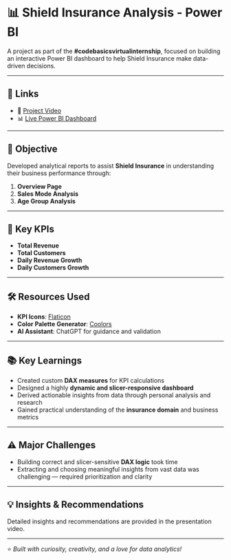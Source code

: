 # 📊 Shield Insurance Analysis - Power BI

A project as part of the **#codebasicsvirtualinternship**, focused on building an interactive Power BI dashboard to help Shield Insurance make data-driven decisions.

---

## 🔗 Links

- 🎥 [Project Video](https://www.youtube.com/watch?v=QyLJ7zmz0hs)  
- 📊 [Live Power BI Dashboard](https://app.powerbi.com/view?r=eyJrIjoiOTBhOTQ1MzItYWUzNS00ZWE0LTlmNDYtNDBhZWQ1ZTI0MWM0IiwidCI6ImM2ZTU0OWIzLTVmNDUtNDAzMi1hYWU5LWQ0MjQ0ZGM1YjJjNCJ9)

---

## 🎯 Objective

Developed analytical reports to assist **Shield Insurance** in understanding their business performance through:

1. **Overview Page**  
2. **Sales Mode Analysis**  
3. **Age Group Analysis**

---

## 📌 Key KPIs

- **Total Revenue**  
- **Total Customers**  
- **Daily Revenue Growth**  
- **Daily Customers Growth**

---

## 🛠️ Resources Used

- **KPI Icons**: [Flaticon](https://www.flaticon.com)  
- **Color Palette Generator**: [Coolors](https://www.coolors.co)  
- **AI Assistant**: ChatGPT for guidance and validation

---

## 📚 Key Learnings

- Created custom **DAX measures** for KPI calculations
- Designed a highly **dynamic and slicer-responsive dashboard**
- Derived actionable insights from data through personal analysis and research
- Gained practical understanding of the **insurance domain** and business metrics

---

## ⚠️ Major Challenges

- Building correct and slicer-sensitive **DAX logic** took time
- Extracting and choosing meaningful insights from vast data was challenging — required prioritization and clarity

---

## 💡 Insights & Recommendations

Detailed insights and recommendations are provided in the presentation video.

---

⭐ *Built with curiosity, creativity, and a love for data analytics!*
